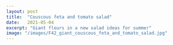 ```yaml
---
layout: post
title:  "Couscous feta and tomato salad"
date:   2021-05-04
excerpt: "Giant flours in a new salad ideas for summer"
image: "/images/F42_giant_couscous_feta_and_tomato_salad.jpg"
---
```

